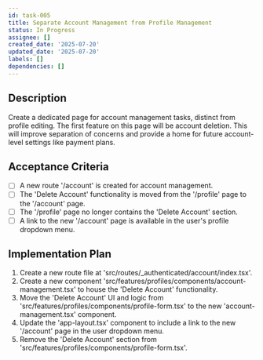 ```yaml
---
id: task-005
title: Separate Account Management from Profile Management
status: In Progress
assignee: []
created_date: '2025-07-20'
updated_date: '2025-07-20'
labels: []
dependencies: []
---
```


## Description

Create a dedicated page for account management tasks, distinct from profile editing. The first feature on this page will be account deletion. This will improve separation of concerns and provide a home for future account-level settings like payment plans.

## Acceptance Criteria

- [ ] A new route '/account' is created for account management.
- [ ] The 'Delete Account' functionality is moved from the '/profile' page to the '/account' page.
- [ ] The '/profile' page no longer contains the 'Delete Account' section.
- [ ] A link to the new '/account' page is available in the user's profile dropdown menu.

## Implementation Plan

1. Create a new route file at 'src/routes/_authenticated/account/index.tsx'.
2. Create a new component 'src/features/profiles/components/account-management.tsx' to house the 'Delete Account' functionality.
3. Move the 'Delete Account' UI and logic from 'src/features/profiles/components/profile-form.tsx' to the new 'account-management.tsx' component.
4. Update the 'app-layout.tsx' component to include a link to the new '/account' page in the user dropdown menu.
5. Remove the 'Delete Account' section from 'src/features/profiles/components/profile-form.tsx'.
